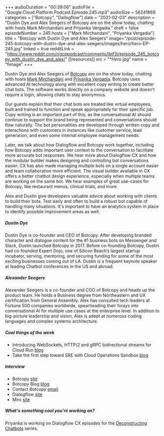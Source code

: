 +++
audioDuration = "00:39:06"
audioFile = "Google.Cloud.Platform.Podcast.Episode.245.mp3"
audioSize = 56241869
categories = ["Botcopy", "Dailogflow"]
date = "2021-02-03"
description = "Dustin Dye and Alex Seegers of Botcopy are on the show today, chatting with hosts Mark Mirchandani and Priyanka Vergadia."
draft = false
episodeNumber = 245
hosts = ["Mark Mirchandani", "Priyanka Vergadia"]
title = "Botcopy with Dustin Dye and Alex Seegers"
image="/post/episode-245-botcopy-with-dustin-dye-and-alex-seegers/images/hero/hero-EP-245.jpg"
linked = true
redditLink = "https://www.reddit.com/r/gcppodcast/comments/lbtf3i/episode_245_botcopy_with_dustin_dye_and_alex/"
[[resources]]
  src = "**Hero*.jpg"
  name = "fimage"
+++

Dustin Dye and Alex Seegers of [Botcopy](https://twitter.com/botcopyinc) are on the show today, chatting with hosts [Mark Mirchandani](https://twitter.com/markmirch) and [Priyanka Vergadia](https://twitter.com/pvergadia). Botcopy uses advanced AI technology along with excellent copy writing to create better chat bots. The software works directly on a company website and doesn't require a login, allowing chats to stay anonymous.

 Our guests explain that their chat bots are treated like virtual employees, built and trained to function and speak appropriately for their specific job. Copy writing is an important part of this, as the conversational AI should continue to support the brand being represented and conversations should flow naturally. The bot personalities are developed through written copy and interactions with customers in instances like customer service, lead generation, and even some internal employee management needs.
 
 Later, we talk about how Dialogflow and Botcopy work together, including how Botcopy adds important user context to the conversation to facilitate more accurate bot responses. We hear more about Dialogflow CX and how the modular builder makes designing and controlling bot conversations easier. CX has also made managing multiple bots on a single account easier and team collaboration more efficient. The visual builder available in CX offers a better chatbot design experience, especially when multiple teams are working on the same bot. We hear examples of great use-cases for Botcopy, like restaurant menus, clinical trials, and more.
 
 Alex and Dustin give developers valuable advice about working with clients to build their bots. Test early and often to build a robust bot capable of handling many situations. It's important to have an analytics system in place to identify possible improvement areas as well.
 
##### Dustin Dye

Dustin Dye is co-founder and CEO of Botcopy. After developing branded character and dialogue content for the #1 business bots on Messenger and Slack, Dustin launched Botcopy in 2017. Before co-founding Botcopy, Dustin had co-founded Expert Dojo, one of Silicon Beach’s largest startup incubator, serving, mentoring, and securing funding for some of the most exciting businesses coming out of LA. Dustin is a frequent keynote speaker at leading Chatbot conferences in the US and abroad. 
 
##### Alexander Seegers

Alexander Seegers is a co-founder and COO of Botcopy and heads up the product team. He holds a Business degree from Northeastern and UX certification from General Assembly. Alex has consulted tech leaders at Fortune 500 companies worldwide, spearheading their forays into conversational AI for multiple use cases at the enterprise level. In addition to big-picture leadership and vision, Alex is adept at numerous coding languages and complex systems architecture. 

##### Cool things of the week

* Introducing WebSockets, HTTP/2 and gRPC bidirectional streams for Cloud Run [blog](https://cloud.google.com/blog/products/serverless/cloud-run-gets-websockets-http-2-and-grpc-bidirectional-streams)
* Take the first step toward SRE with Cloud Operations Sandbox [blog](https://cloud.google.com/blog/products/operations/on-the-road-to-sre-with-cloud-operations-sandbox)

##### Interview

* Botcopy [site](https://www.botcopy.com)
* Botcopy Blog [blog](https://blog.botcopy.com/)
* Contact Botcopy [email](mailto:hello@botcopy.com)
* Dialogflow [site](https://cloud.google.com/dialogflow)
* Miro [site](https://miro.com)


##### What's something cool you're working on?

Priyanka is working on Dialogflow CX episodes for the [Deconstructing Chatbots](https://www.youtube.com/watch?v=O00K10xP5MU&list=PLIivdWyY5sqK5SM34zbkitWLOV-b3V40B) series.








